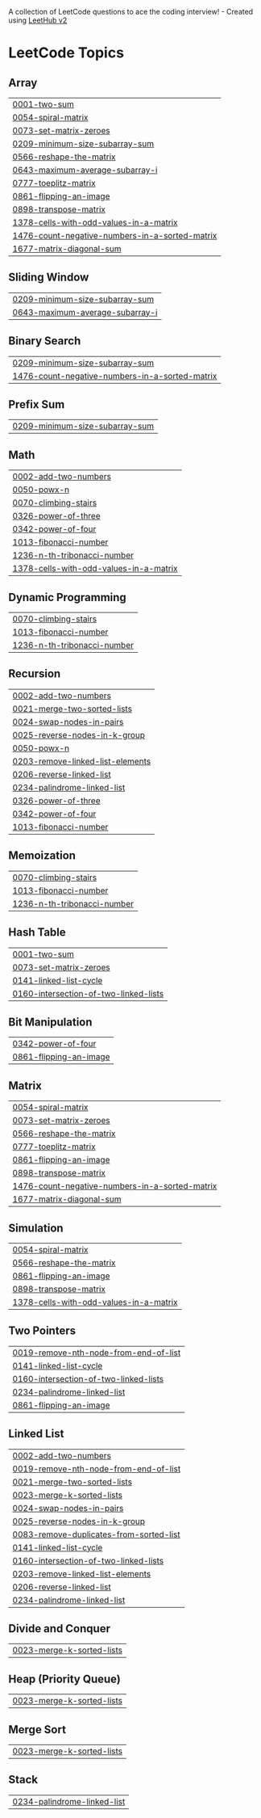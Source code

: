 A collection of LeetCode questions to ace the coding interview! - Created using [LeetHub v2](https://github.com/arunbhardwaj/LeetHub-2.0)
<!---LeetCode Topics Start-->
# LeetCode Topics
## Array
|  |
| ------- |
| [0001-two-sum](https://github.com/2203031241401/Leetcode/tree/master/0001-two-sum) |
| [0054-spiral-matrix](https://github.com/2203031241401/Leetcode/tree/master/0054-spiral-matrix) |
| [0073-set-matrix-zeroes](https://github.com/2203031241401/Leetcode/tree/master/0073-set-matrix-zeroes) |
| [0209-minimum-size-subarray-sum](https://github.com/2203031241401/Leetcode/tree/master/0209-minimum-size-subarray-sum) |
| [0566-reshape-the-matrix](https://github.com/2203031241401/Leetcode/tree/master/0566-reshape-the-matrix) |
| [0643-maximum-average-subarray-i](https://github.com/2203031241401/Leetcode/tree/master/0643-maximum-average-subarray-i) |
| [0777-toeplitz-matrix](https://github.com/2203031241401/Leetcode/tree/master/0777-toeplitz-matrix) |
| [0861-flipping-an-image](https://github.com/2203031241401/Leetcode/tree/master/0861-flipping-an-image) |
| [0898-transpose-matrix](https://github.com/2203031241401/Leetcode/tree/master/0898-transpose-matrix) |
| [1378-cells-with-odd-values-in-a-matrix](https://github.com/2203031241401/Leetcode/tree/master/1378-cells-with-odd-values-in-a-matrix) |
| [1476-count-negative-numbers-in-a-sorted-matrix](https://github.com/2203031241401/Leetcode/tree/master/1476-count-negative-numbers-in-a-sorted-matrix) |
| [1677-matrix-diagonal-sum](https://github.com/2203031241401/Leetcode/tree/master/1677-matrix-diagonal-sum) |
## Sliding Window
|  |
| ------- |
| [0209-minimum-size-subarray-sum](https://github.com/2203031241401/Leetcode/tree/master/0209-minimum-size-subarray-sum) |
| [0643-maximum-average-subarray-i](https://github.com/2203031241401/Leetcode/tree/master/0643-maximum-average-subarray-i) |
## Binary Search
|  |
| ------- |
| [0209-minimum-size-subarray-sum](https://github.com/2203031241401/Leetcode/tree/master/0209-minimum-size-subarray-sum) |
| [1476-count-negative-numbers-in-a-sorted-matrix](https://github.com/2203031241401/Leetcode/tree/master/1476-count-negative-numbers-in-a-sorted-matrix) |
## Prefix Sum
|  |
| ------- |
| [0209-minimum-size-subarray-sum](https://github.com/2203031241401/Leetcode/tree/master/0209-minimum-size-subarray-sum) |
## Math
|  |
| ------- |
| [0002-add-two-numbers](https://github.com/2203031241401/Leetcode/tree/master/0002-add-two-numbers) |
| [0050-powx-n](https://github.com/2203031241401/Leetcode/tree/master/0050-powx-n) |
| [0070-climbing-stairs](https://github.com/2203031241401/Leetcode/tree/master/0070-climbing-stairs) |
| [0326-power-of-three](https://github.com/2203031241401/Leetcode/tree/master/0326-power-of-three) |
| [0342-power-of-four](https://github.com/2203031241401/Leetcode/tree/master/0342-power-of-four) |
| [1013-fibonacci-number](https://github.com/2203031241401/Leetcode/tree/master/1013-fibonacci-number) |
| [1236-n-th-tribonacci-number](https://github.com/2203031241401/Leetcode/tree/master/1236-n-th-tribonacci-number) |
| [1378-cells-with-odd-values-in-a-matrix](https://github.com/2203031241401/Leetcode/tree/master/1378-cells-with-odd-values-in-a-matrix) |
## Dynamic Programming
|  |
| ------- |
| [0070-climbing-stairs](https://github.com/2203031241401/Leetcode/tree/master/0070-climbing-stairs) |
| [1013-fibonacci-number](https://github.com/2203031241401/Leetcode/tree/master/1013-fibonacci-number) |
| [1236-n-th-tribonacci-number](https://github.com/2203031241401/Leetcode/tree/master/1236-n-th-tribonacci-number) |
## Recursion
|  |
| ------- |
| [0002-add-two-numbers](https://github.com/2203031241401/Leetcode/tree/master/0002-add-two-numbers) |
| [0021-merge-two-sorted-lists](https://github.com/2203031241401/Leetcode/tree/master/0021-merge-two-sorted-lists) |
| [0024-swap-nodes-in-pairs](https://github.com/2203031241401/Leetcode/tree/master/0024-swap-nodes-in-pairs) |
| [0025-reverse-nodes-in-k-group](https://github.com/2203031241401/Leetcode/tree/master/0025-reverse-nodes-in-k-group) |
| [0050-powx-n](https://github.com/2203031241401/Leetcode/tree/master/0050-powx-n) |
| [0203-remove-linked-list-elements](https://github.com/2203031241401/Leetcode/tree/master/0203-remove-linked-list-elements) |
| [0206-reverse-linked-list](https://github.com/2203031241401/Leetcode/tree/master/0206-reverse-linked-list) |
| [0234-palindrome-linked-list](https://github.com/2203031241401/Leetcode/tree/master/0234-palindrome-linked-list) |
| [0326-power-of-three](https://github.com/2203031241401/Leetcode/tree/master/0326-power-of-three) |
| [0342-power-of-four](https://github.com/2203031241401/Leetcode/tree/master/0342-power-of-four) |
| [1013-fibonacci-number](https://github.com/2203031241401/Leetcode/tree/master/1013-fibonacci-number) |
## Memoization
|  |
| ------- |
| [0070-climbing-stairs](https://github.com/2203031241401/Leetcode/tree/master/0070-climbing-stairs) |
| [1013-fibonacci-number](https://github.com/2203031241401/Leetcode/tree/master/1013-fibonacci-number) |
| [1236-n-th-tribonacci-number](https://github.com/2203031241401/Leetcode/tree/master/1236-n-th-tribonacci-number) |
## Hash Table
|  |
| ------- |
| [0001-two-sum](https://github.com/2203031241401/Leetcode/tree/master/0001-two-sum) |
| [0073-set-matrix-zeroes](https://github.com/2203031241401/Leetcode/tree/master/0073-set-matrix-zeroes) |
| [0141-linked-list-cycle](https://github.com/2203031241401/Leetcode/tree/master/0141-linked-list-cycle) |
| [0160-intersection-of-two-linked-lists](https://github.com/2203031241401/Leetcode/tree/master/0160-intersection-of-two-linked-lists) |
## Bit Manipulation
|  |
| ------- |
| [0342-power-of-four](https://github.com/2203031241401/Leetcode/tree/master/0342-power-of-four) |
| [0861-flipping-an-image](https://github.com/2203031241401/Leetcode/tree/master/0861-flipping-an-image) |
## Matrix
|  |
| ------- |
| [0054-spiral-matrix](https://github.com/2203031241401/Leetcode/tree/master/0054-spiral-matrix) |
| [0073-set-matrix-zeroes](https://github.com/2203031241401/Leetcode/tree/master/0073-set-matrix-zeroes) |
| [0566-reshape-the-matrix](https://github.com/2203031241401/Leetcode/tree/master/0566-reshape-the-matrix) |
| [0777-toeplitz-matrix](https://github.com/2203031241401/Leetcode/tree/master/0777-toeplitz-matrix) |
| [0861-flipping-an-image](https://github.com/2203031241401/Leetcode/tree/master/0861-flipping-an-image) |
| [0898-transpose-matrix](https://github.com/2203031241401/Leetcode/tree/master/0898-transpose-matrix) |
| [1476-count-negative-numbers-in-a-sorted-matrix](https://github.com/2203031241401/Leetcode/tree/master/1476-count-negative-numbers-in-a-sorted-matrix) |
| [1677-matrix-diagonal-sum](https://github.com/2203031241401/Leetcode/tree/master/1677-matrix-diagonal-sum) |
## Simulation
|  |
| ------- |
| [0054-spiral-matrix](https://github.com/2203031241401/Leetcode/tree/master/0054-spiral-matrix) |
| [0566-reshape-the-matrix](https://github.com/2203031241401/Leetcode/tree/master/0566-reshape-the-matrix) |
| [0861-flipping-an-image](https://github.com/2203031241401/Leetcode/tree/master/0861-flipping-an-image) |
| [0898-transpose-matrix](https://github.com/2203031241401/Leetcode/tree/master/0898-transpose-matrix) |
| [1378-cells-with-odd-values-in-a-matrix](https://github.com/2203031241401/Leetcode/tree/master/1378-cells-with-odd-values-in-a-matrix) |
## Two Pointers
|  |
| ------- |
| [0019-remove-nth-node-from-end-of-list](https://github.com/2203031241401/Leetcode/tree/master/0019-remove-nth-node-from-end-of-list) |
| [0141-linked-list-cycle](https://github.com/2203031241401/Leetcode/tree/master/0141-linked-list-cycle) |
| [0160-intersection-of-two-linked-lists](https://github.com/2203031241401/Leetcode/tree/master/0160-intersection-of-two-linked-lists) |
| [0234-palindrome-linked-list](https://github.com/2203031241401/Leetcode/tree/master/0234-palindrome-linked-list) |
| [0861-flipping-an-image](https://github.com/2203031241401/Leetcode/tree/master/0861-flipping-an-image) |
## Linked List
|  |
| ------- |
| [0002-add-two-numbers](https://github.com/2203031241401/Leetcode/tree/master/0002-add-two-numbers) |
| [0019-remove-nth-node-from-end-of-list](https://github.com/2203031241401/Leetcode/tree/master/0019-remove-nth-node-from-end-of-list) |
| [0021-merge-two-sorted-lists](https://github.com/2203031241401/Leetcode/tree/master/0021-merge-two-sorted-lists) |
| [0023-merge-k-sorted-lists](https://github.com/2203031241401/Leetcode/tree/master/0023-merge-k-sorted-lists) |
| [0024-swap-nodes-in-pairs](https://github.com/2203031241401/Leetcode/tree/master/0024-swap-nodes-in-pairs) |
| [0025-reverse-nodes-in-k-group](https://github.com/2203031241401/Leetcode/tree/master/0025-reverse-nodes-in-k-group) |
| [0083-remove-duplicates-from-sorted-list](https://github.com/2203031241401/Leetcode/tree/master/0083-remove-duplicates-from-sorted-list) |
| [0141-linked-list-cycle](https://github.com/2203031241401/Leetcode/tree/master/0141-linked-list-cycle) |
| [0160-intersection-of-two-linked-lists](https://github.com/2203031241401/Leetcode/tree/master/0160-intersection-of-two-linked-lists) |
| [0203-remove-linked-list-elements](https://github.com/2203031241401/Leetcode/tree/master/0203-remove-linked-list-elements) |
| [0206-reverse-linked-list](https://github.com/2203031241401/Leetcode/tree/master/0206-reverse-linked-list) |
| [0234-palindrome-linked-list](https://github.com/2203031241401/Leetcode/tree/master/0234-palindrome-linked-list) |
## Divide and Conquer
|  |
| ------- |
| [0023-merge-k-sorted-lists](https://github.com/2203031241401/Leetcode/tree/master/0023-merge-k-sorted-lists) |
## Heap (Priority Queue)
|  |
| ------- |
| [0023-merge-k-sorted-lists](https://github.com/2203031241401/Leetcode/tree/master/0023-merge-k-sorted-lists) |
## Merge Sort
|  |
| ------- |
| [0023-merge-k-sorted-lists](https://github.com/2203031241401/Leetcode/tree/master/0023-merge-k-sorted-lists) |
## Stack
|  |
| ------- |
| [0234-palindrome-linked-list](https://github.com/2203031241401/Leetcode/tree/master/0234-palindrome-linked-list) |
<!---LeetCode Topics End-->